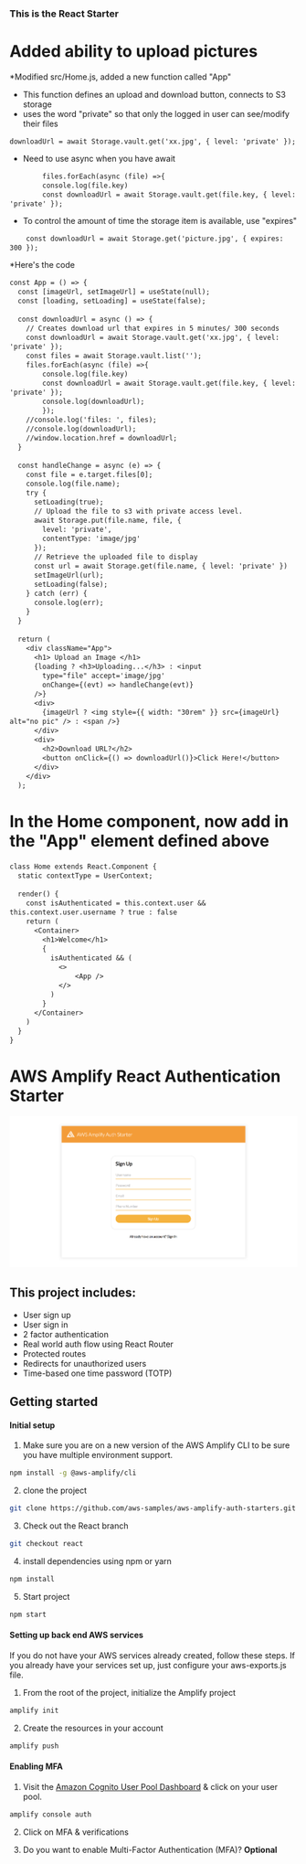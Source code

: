 ### This is the React Starter

# Added ability to upload pictures

*Modified src/Home.js, added a new function called "App"
- This function defines an upload and download button, connects to S3 storage
- uses the word "private" so that only the logged in user can see/modify their files

```react
downloadUrl = await Storage.vault.get('xx.jpg', { level: 'private' }); 
```

- Need to use async when you have await
```react
        files.forEach(async (file) =>{
        console.log(file.key)
        const downloadUrl = await Storage.vault.get(file.key, { level: 'private' });
```

- To control the amount of time the storage item is available, use "expires"
```react
    const downloadUrl = await Storage.get('picture.jpg', { expires: 300 });
```
*Here's the code
```react
const App = () => {
  const [imageUrl, setImageUrl] = useState(null);
  const [loading, setLoading] = useState(false);

  const downloadUrl = async () => {
    // Creates download url that expires in 5 minutes/ 300 seconds
    const downloadUrl = await Storage.vault.get('xx.jpg', { level: 'private' });
    const files = await Storage.vault.list('');
    files.forEach(async (file) =>{
        console.log(file.key)
        const downloadUrl = await Storage.vault.get(file.key, { level: 'private' });
        console.log(downloadUrl);
        });
    //console.log('files: ', files);
    //console.log(downloadUrl);
    //window.location.href = downloadUrl;
  }

  const handleChange = async (e) => {
    const file = e.target.files[0];
    console.log(file.name);
    try {
      setLoading(true);
      // Upload the file to s3 with private access level.
      await Storage.put(file.name, file, {
        level: 'private',
        contentType: 'image/jpg'
      });
      // Retrieve the uploaded file to display
      const url = await Storage.get(file.name, { level: 'private' })
      setImageUrl(url);
      setLoading(false);
    } catch (err) {
      console.log(err);
    }
  }

  return (
    <div className="App">
      <h1> Upload an Image </h1>
      {loading ? <h3>Uploading...</h3> : <input
        type="file" accept='image/jpg'
        onChange={(evt) => handleChange(evt)}
      />}
      <div>
        {imageUrl ? <img style={{ width: "30rem" }} src={imageUrl} alt="no pic" /> : <span />}
      </div>
      <div>
        <h2>Download URL?</h2>
        <button onClick={() => downloadUrl()}>Click Here!</button>
      </div>
    </div>
  );
```

# In the Home component, now add in the "App" element defined above
```react
class Home extends React.Component {
  static contextType = UserContext;

  render() {
    const isAuthenticated = this.context.user && this.context.user.username ? true : false
    return (
      <Container>
        <h1>Welcome</h1>
        {
          isAuthenticated && (
            <>
                <App />
            </>
          )
        }
      </Container>
    )
  }
}
```
# AWS Amplify React Authentication Starter

![](hero.png)

## This project includes:    
- User sign up
- User sign in
- 2 factor authentication
- Real world auth flow using React Router
- Protected routes
- Redirects for unauthorized users
- Time-based one time password (TOTP)    

## Getting started    

#### Initial setup

1. Make sure you are on a new version of the AWS Amplify CLI to be sure you have multiple environment support.

```sh
npm install -g @aws-amplify/cli
```

2. clone the project    

```sh
git clone https://github.com/aws-samples/aws-amplify-auth-starters.git
```

3. Check out the React branch

```sh
git checkout react
```

4. install dependencies using npm or yarn    

```sh
npm install
```

5. Start project    

```sh
npm start
```

#### Setting up back end AWS services

If you do not have your AWS services already created, follow these steps. If you already have your services set up, just configure your aws-exports.js file.    

1. From the root of the project, initialize the Amplify project    

```sh
amplify init
```

2. Create the resources in your account

```sh
amplify push
```

#### Enabling MFA

1. Visit the [Amazon Cognito User Pool Dashboard](https://console.aws.amazon.com/cognito/users) & click on your user pool.

```sh
amplify console auth
```

2. Click on MFA & verifications

3. Do you want to enable Multi-Factor Authentication (MFA)? __Optional__
